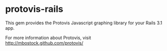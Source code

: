 # protovis-rails

This gem provides the Protovis Javascript graphing library for your Rails 3.1 app.

For more information about Protovis, visit http://mbostock.github.com/protovis/
